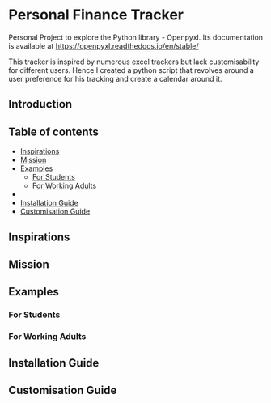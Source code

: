 # Personal Finance Tracker
Personal Project to explore the Python library - Openpyxl. Its documentation is available at https://openpyxl.readthedocs.io/en/stable/

This tracker is inspired by numerous excel trackers but lack customisability for different users. Hence I created a python script that revolves around a user preference for his tracking and create a calendar around it.


## Introduction







## Table of contents
- [Inspirations](#inspirations)
- [Mission](#mission)
- [Examples](#examples)
    - [For Students](#for-students)
    - [For Working Adults](#for-working-adults)
-     
- [Installation Guide](#installation-guide)
- [Customisation Guide](#customisation-guide)


## Inspirations





## Mission




## Examples


### For Students


### For Working Adults




## Installation Guide






## Customisation Guide



